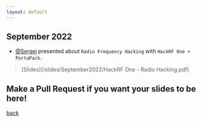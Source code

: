 ```yaml
---
layout: default
---
```


## September 2022

- [@Sergei](https://www.linkedin.com/in/sergei-zaiats/) presented about `Radio Frequency Hacking` with `HackRF One + PortaPack`.  
> [Slides](/slides/September2022/HackRF One - Radio Hacking.pdf) 

## Make a Pull Request if you want your slides to be here!

[back](/)